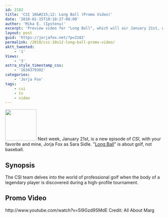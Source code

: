 ```yaml
---
id: 2182
title: 'CSI 10&#215;12: Long Ball (Promo Video)'
date: '2010-01-15T10:18:27-08:00'
author: 'Mika E. (Ipstenu)'
excerpt: 'Preview video for "Long Ball", which will air January 21st, with some Sara Sidle for you.'
layout: post
guid: 'https://jorjafox.net/?p=2182'
permalink: /2010/csi-10x12-long-ball-promo-video/
aktt_tweeted:
    - '1'
Views:
    - '3'
astra_style_timestamp_css:
    - '1634379302'
categories:
    - 'Jorja Fox'
tags:
    - csi
    - tv
    - video
---
```


<img src="//static.jorjafox.net/wordpress/2010/01/LongBall-100x100.png" alt="" title="LongBall" width="100" height="100" class="alignleft size-thumbnail wp-image-2183" /> Next week, January 21st, is a new episode of _CSI_, with your favorite and mine, Jorja Fox as Sara Sidle.  "<a href="https://jorjafox.net/wiki/Long_Ball">Long Ball</a>" is about golf, not baseball.

<h2>Synopsis</h2>
The CSI team delves into the world of professional golf when the body of a legendary player is discovered during a high-profile tournament.

<h2>Promo Video</h2>
http://www.youtube.com/watch?v=5l9Gzd9SMdE
Credit: All About Marg
